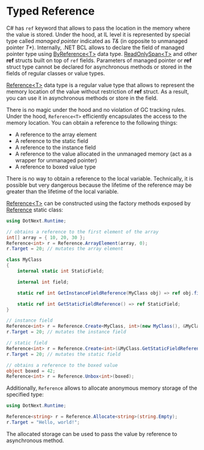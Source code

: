 Typed Reference
====
C# has `ref` keyword that allows to pass the location in the memory where the value is stored. Under the hood, at IL level it is represented by special type called _managed pointer_ indicated as _T&amp;_ (in opposite to unmanaged pointer _T*_). Internally, .NET BCL allows to declare the field of managed pointer type using [ByReference&lt;T&gt;](https://github.com/dotnet/runtime/blob/main/src/libraries/System.Private.CoreLib/src/System/ByReference.cs) data type. [ReadOnlySpan&lt;T&gt;](https://docs.microsoft.com/en-us/dotnet/api/system.readonlyspan-1) and other **ref** structs built on top of `ref` fields. Parameters of managed pointer or **ref** struct type cannot be declared for asynchronous methods or stored in the fields of regular classes or value types.

[Reference&lt;T&gt;](xref:DotNext.Runtime.Reference`1) data type is a regular value type that allows to represent the memory location of the value without restriction of **ref** struct. As a result, you can use it in asynchronous methods or store in the field.

There is no magic under the hood and no violation of GC tracking rules. Under the hood, `Reference<T>` efficiently encapsulates the access to the memory location. You can obtain a reference to the following things:
* A reference to the array element
* A reference to the static field
* A reference to the instance field
* A reference to the value allocated in the unmanaged memory (act as a wrapper for unmanaged pointer)
* A reference to boxed value type

There is no way to obtain a reference to the local variable. Technically, it is possible but very dangerous because the lifetime of the reference may be greater than the lifetime of the local variable.

[Reference&lt;T&gt;](xref:DotNext.Runtime.Reference`1) can be constructed using the factory methods exposed by [Reference](xref:DotNext.Runtime.Reference) static class:
```csharp
using DotNext.Runtime;

// obtains a reference to the first element of the array
int[] array = { 10, 20, 30 };
Reference<int> r = Reference.ArrayElement(array, 0);
r.Target = 20; // mutates the array element

class MyClass
{
    internal static int StaticField;

    internal int field;

    static ref int GetInstanceFieldReference(MyClass obj) => ref obj.field;

    static ref int GetStaticFieldReference() => ref StaticField;
}

// instance field
Reference<int> r = Reference.Create<MyClass, int>(new MyClass(), &MyClass.GetInstanceFieldReference);
r.Target = 20; // mutates the instance field

// static field
Reference<int> r = Reference.Create<int>(&MyClass.GetStaticFieldReference);
r.Target = 20; // mutates the static field

// obtains a reference to the boxed value
object boxed = 42;
Reference<int> r = Reference.Unbox<int>(boxed);
```

Additionally, `Reference` allows to allocate anonymous memory storage of the specified type:
```csharp
using DotNext.Runtime;

Reference<string> r = Reference.Allocate<string>(string.Empty);
r.Target = "Hello, world!";
```

The allocated storage can be used to pass the value by reference to asynchronous method.